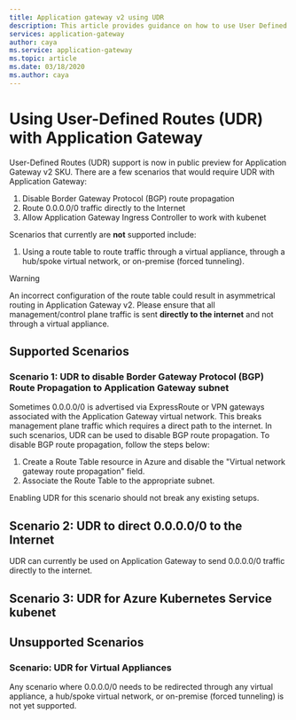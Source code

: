 ```yaml
---
title: Application gateway v2 using UDR
description: This article provides guidance on how to use User Defined Routes (UDR) on Application Gateway v2
services: application-gateway
author: caya
ms.service: application-gateway
ms.topic: article
ms.date: 03/18/2020
ms.author: caya
---
```


# Using User-Defined Routes (UDR) with Application Gateway

User-Defined Routes (UDR) support is now in public preview for Application Gateway v2 SKU. There are a few scenarios that would require UDR with Application Gateway:

1. Disable Border Gateway Protocol (BGP) route propagation
2. Route 0.0.0.0/0 traffic directly to the Internet
3. Allow Application Gateway Ingress Controller to work with kubenet 

Scenarios that currently are **not** supported include:
1. Using a route table to route traffic through a virtual appliance, through a hub/spoke virtual network, or on-premise (forced tunneling).

> [!WARNING]
> An incorrect configuration of the route table could result in asymmetrical routing in Application Gateway v2. Please ensure that all management/control plane traffic is sent **directly to the internet** and not through a virtual appliance. 

## Supported Scenarios
### Scenario 1: UDR to disable Border Gateway Protocol (BGP) Route Propagation to Application Gateway subnet
Sometimes 0.0.0.0/0 is advertised via ExpressRoute or VPN gateways associated with the Application Gateway virtual network. This breaks management plane traffic which requires a direct path to the internet. In such scenarios, UDR can be used to disable BGP route propagation. To disable BGP route propagation, follow the steps below: 

1. Create a Route Table resource in Azure and disable the "Virtual network gateway route propagation" field. 
2. Associate the Route Table to the appropriate subnet. 

Enabling UDR for this scenario should not break any existing setups. 

## Scenario 2: UDR to direct 0.0.0.0/0 to the Internet
UDR can currently be used on Application Gateway to send 0.0.0.0/0 traffic directly to the internet. 

## Scenario 3: UDR for Azure Kubernetes Service kubenet 

## Unsupported Scenarios
### Scenario: UDR for Virtual Appliances
Any scenario where 0.0.0.0/0 needs to be redirected through any virtual appliance, a hub/spoke virtual network, or on-premise (forced tunneling) is not yet supported. 


